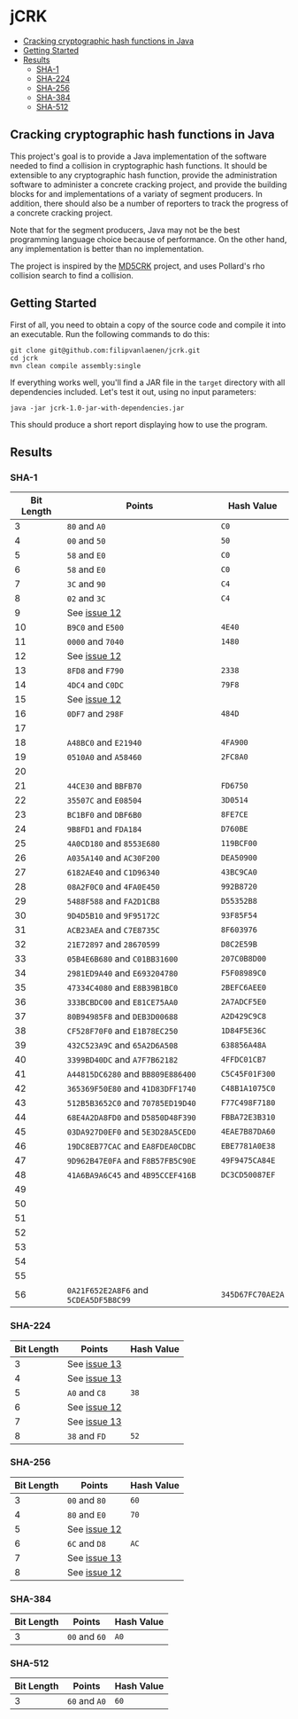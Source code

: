 # jCRK

- [Cracking cryptographic hash functions in Java](#cracking-cryptographic-hash-functions-in-java)
- [Getting Started](#getting-started)
- [Results](#results)
  - [SHA-1](#sha-1)
  - [SHA-224](#sha-224)
  - [SHA-256](#sha-256)
  - [SHA-384](#sha-384)
  - [SHA-512](#sha-512)

## Cracking cryptographic hash functions in Java

This project's goal is to provide a Java implementation of the software needed to find a collision in cryptographic hash
functions. It should be extensible to any cryptographic hash function, provide the administration software to administer
a concrete cracking project, and provide the building blocks for and implementations of a variaty of segment producers.
In addition, there should also be a number of reporters to track the progress of a concrete cracking project.

Note that for the segment producers, Java may not be the best programming language choice because of performance. On the
other hand, any implementation is better than no implementation.

The project is inspired by the [MD5CRK](https://en.wikipedia.org/wiki/MD5CRK) project, and uses Pollard's rho collision
search to find a collision.

## Getting Started

First of all, you need to obtain a copy of the source code and compile it into an executable. Run the following commands
to do this:

```
git clone git@github.com:filipvanlaenen/jcrk.git
cd jcrk
mvn clean compile assembly:single
```

If everything works well, you'll find a JAR file in the `target` directory with all dependencies included. Let's test it
out, using no input parameters:

```
java -jar jcrk-1.0-jar-with-dependencies.jar
```

This should produce a short report displaying how to use the program.

## Results

### SHA-1

| Bit Length | Points                                | Hash Value       |
|------------|---------------------------------------|------------------|
| 3          | `80` and `A0`                         | `C0`             |
| 4          | `00` and `50`                         | `50`             |
| 5          | `58` and `E0`                         | `C0`             |
| 6          | `58` and `E0`                         | `C0`             |
| 7          | `3C` and `90`                         | `C4`             |
| 8          | `02` and `3C`                         | `C4`             |
| 9          | See [issue 12](https://github.com/filipvanlaenen/jcrk/issues/12) | |
| 10         | `B9C0` and `E500`                     | `4E40`           |
| 11         | `0000` and `7040`                     | `1480`           |
| 12         | See [issue 12](https://github.com/filipvanlaenen/jcrk/issues/12) | |
| 13         | `8FD8` and `F790`                     | `2338`           |
| 14         | `4DC4` and `C0DC`                     | `79F8`           |
| 15         | See [issue 12](https://github.com/filipvanlaenen/jcrk/issues/12) | |
| 16         | `0DF7` and `298F`                     | `484D`           |
| 17         |                                       |                  |
| 18         | `A48BC0` and `E21940`                 | `4FA900`         |
| 19         | `0510A0` and `A58460`                 | `2FC8A0`         |
| 20         |                                       |                  |
| 21         | `44CE30` and `BBFB70`                 | `FD6750`         |
| 22         | `35507C` and `E08504`                 | `3D0514`         |
| 23         | `BC1BF0` and `DBF6B0`                 | `8FE7CE`         |
| 24         | `9B8FD1` and `FDA184`                 | `D760BE`         |
| 25         | `4A0CD180` and `8553E680`             | `119BCF00`       |
| 26         | `A035A140` and `AC30F200`             | `DEA50900`       |
| 27         | `6182AE40` and `C1D96340`             | `43BC9CA0`       |
| 28         | `08A2F0C0` and `4FA0E450`             | `992B8720`       |
| 29         | `5488F588` and `FA2D1CB8`             | `D55352B8`       |
| 30         | `9D4D5B10` and `9F95172C`             | `93F85F54`       |
| 31         | `ACB23AEA` and `C7E8735C`             | `8F603976`       |
| 32         | `21E72897` and `28670599`             | `D8C2E59B`       |
| 33         | `05B4E6B680` and `C01BB31600`         | `207C0B8D00`     |
| 34         | `2981ED9A40` and `E693204780`         | `F5F08989C0`     |
| 35         | `47334C4080` and `E8B39B1BC0`         | `2BEFC6AEE0`     |
| 36         | `333BCBDC00` and `E81CE75AA0`         | `2A7ADCF5E0`     |
| 37         | `80B94985F8` and `DEB3D00688`         | `A2D429C9C8`     |
| 38         | `CF528F70F0` and `E1B78EC250`         | `1D84F5E36C`     |
| 39         | `432C523A9C` and `65A2D6A508`         | `638856A48A`     |
| 40         | `3399BD40DC` and `A7F7B62182`         | `4FFDC01CB7`     |
| 41         | `A44815DC6280` and `BB809E886400`     | `C5C45F01F300`   |
| 42         | `365369F50E80` and `41D83DFF1740`     | `C48B1A1075C0`   |
| 43         | `512B5B3652C0` and `70785ED19D40`     | `F77C498F7180`   |
| 44         | `68E4A2DA8FD0` and `D5850D48F390`     | `FBBA72E3B310`   |
| 45         | `03DA927D0EF0` and `5E3D28A5CED0`     | `4EAE7B87DA60`   |
| 46         | `19DC8EB77CAC` and `EA8FDEA0CDBC`     | `EBE7781A0E38`   |
| 47         | `9D962B47E0FA` and `F8B57FB5C90E`     | `49F9475CA84E`   |
| 48         | `41A6BA9A6C45` and `4B95CCEF416B`     | `DC3CD50087EF`   |
| 49         |                                       |                  |
| 50         |                                       |                  |
| 51         |                                       |                  |
| 52         |                                       |                  |
| 53         |                                       |                  |
| 54         |                                       |                  |
| 55         |                                       |                  |
| 56         | `0A21F652E2A8F6` and `5CDEA5DF5B8C99` | `345D67FC70AE2A` |

### SHA-224

| Bit Length | Points                                | Hash Value       |
|------------|---------------------------------------|------------------|
| 3          | See [issue 13](https://github.com/filipvanlaenen/jcrk/issues/13) | |
| 4          | See [issue 13](https://github.com/filipvanlaenen/jcrk/issues/13) | |
| 5          | `A0` and `C8`                         | `38`             |
| 6          | See [issue 12](https://github.com/filipvanlaenen/jcrk/issues/12) | |
| 7          | See [issue 13](https://github.com/filipvanlaenen/jcrk/issues/13) | |
| 8          | `38` and `FD`                         | `52`             |

### SHA-256

| Bit Length | Points                                | Hash Value       |
|------------|---------------------------------------|------------------|
| 3          | `00` and `80`                         | `60`             |
| 4          | `80` and `E0`                         | `70`             |
| 5          | See [issue 12](https://github.com/filipvanlaenen/jcrk/issues/12) | |
| 6          | `6C` and `D8`                         | `AC`             |
| 7          | See [issue 13](https://github.com/filipvanlaenen/jcrk/issues/13) | |
| 8          | See [issue 12](https://github.com/filipvanlaenen/jcrk/issues/12) | |

### SHA-384

| Bit Length | Points                                | Hash Value       |
|------------|---------------------------------------|------------------|
| 3          | `00` and `60`                         | `A0`             |

### SHA-512

| Bit Length | Points                                | Hash Value       |
|------------|---------------------------------------|------------------|
| 3          | `60` and `A0`                         | `60`             |
